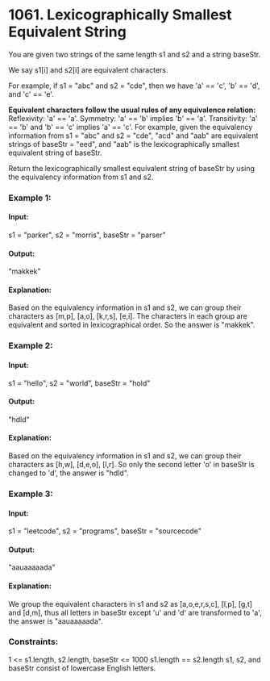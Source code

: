 # 1061. Lexicographically Smallest Equivalent String
You are given two strings of the same length s1 and s2 and a string baseStr.

We say s1[i] and s2[i] are equivalent characters.

For example, if s1 = "abc" and s2 = "cde", then we have 'a' == 'c', 'b' == 'd', and 'c' == 'e'.

**Equivalent characters follow the usual rules of any equivalence relation:**
Reflexivity: 'a' == 'a'.
Symmetry: 'a' == 'b' implies 'b' == 'a'.
Transitivity: 'a' == 'b' and 'b' == 'c' implies 'a' == 'c'.
For example, given the equivalency information from s1 = "abc" and s2 = "cde", "acd" and "aab" are equivalent strings of baseStr = "eed", and "aab" is the lexicographically smallest equivalent string of baseStr.

Return the lexicographically smallest equivalent string of baseStr by using the equivalency information from s1 and s2.

### Example 1:
#### Input: 
s1 = "parker", s2 = "morris", baseStr = "parser"
#### Output:
"makkek"
#### Explanation:
Based on the equivalency information in s1 and s2, we can group their characters as [m,p], [a,o], [k,r,s], [e,i].
The characters in each group are equivalent and sorted in lexicographical order.
So the answer is "makkek".

### Example 2:
#### Input: 
s1 = "hello", s2 = "world", baseStr = "hold"
#### Output:
"hdld"
#### Explanation:
Based on the equivalency information in s1 and s2, we can group their characters as [h,w], [d,e,o], [l,r].
So only the second letter 'o' in baseStr is changed to 'd', the answer is "hdld".

### Example 3:
#### Input:
s1 = "leetcode", s2 = "programs", baseStr = "sourcecode"
#### Output: 
"aauaaaaada"
#### Explanation: 
We group the equivalent characters in s1 and s2 as [a,o,e,r,s,c], [l,p], [g,t] and [d,m], thus all letters in baseStr except 'u' and 'd' are transformed to 'a', the answer is "aauaaaaada".
 
### Constraints:
1 <= s1.length, s2.length, baseStr <= 1000
s1.length == s2.length
s1, s2, and baseStr consist of lowercase English letters.


